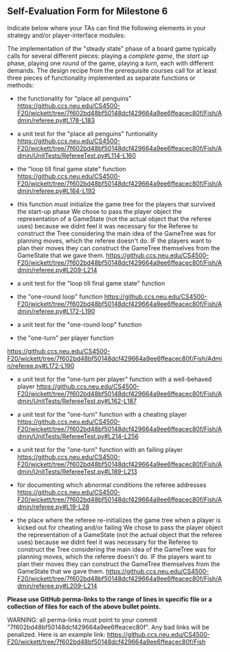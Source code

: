 ## Self-Evaluation Form for Milestone 6

Indicate below where your TAs can find the following elements in your strategy and/or player-interface modules:

The implementation of the "steady state" phase of a board game
typically calls for several different pieces: playing a *complete
game*, the *start up* phase, playing one *round* of the game, playing a *turn*, 
each with different demands. The design recipe from the prerequisite courses call
for at least three pieces of functionality implemented as separate
functions or methods:

- the functionality for "place all penguins"
https://github.ccs.neu.edu/CS4500-F20/wickett/tree/7f602bd48bf50148dcf429664a9ee6ffeacec80f/Fish/Admin/referee.py#L178-L183

- a unit test for the "place all penguins" funtionality 
https://github.ccs.neu.edu/CS4500-F20/wickett/tree/7f602bd48bf50148dcf429664a9ee6ffeacec80f/Fish/Admin/UnitTests/RefereeTest.py#L114-L160

- the "loop till final game state"  function
https://github.ccs.neu.edu/CS4500-F20/wickett/tree/7f602bd48bf50148dcf429664a9ee6ffeacec80f/Fish/Admin/referee.py#L164-L192

- this function must initialize the game tree for the players that survived the start-up phase
We chose to pass the player object the representation of a GameState (not the actual object that the referee uses) because we didnt feel it was necessary for the Referee to construct the Tree considering the main idea of the GameTree was for planning moves, which the referee doesn't do. IF the players want to plan their moves they can construct the GameTree themselves from the GameState that we gave them.
https://github.ccs.neu.edu/CS4500-F20/wickett/tree/7f602bd48bf50148dcf429664a9ee6ffeacec80f/Fish/Admin/referee.py#L209-L214

- a unit test for the "loop till final game state"  function


- the "one-round loop" function
https://github.ccs.neu.edu/CS4500-F20/wickett/tree/7f602bd48bf50148dcf429664a9ee6ffeacec80f/Fish/Admin/referee.py#L172-L190

- a unit test for the "one-round loop" function


- the "one-turn" per player function

https://github.ccs.neu.edu/CS4500-F20/wickett/tree/7f602bd48bf50148dcf429664a9ee6ffeacec80f/Fish/Admin/referee.py#L172-L190

- a unit test for the "one-turn per player" function with a well-behaved player 
https://github.ccs.neu.edu/CS4500-F20/wickett/tree/7f602bd48bf50148dcf429664a9ee6ffeacec80f/Fish/Admin/UnitTests/RefereeTest.py#L162-L187

- a unit test for the "one-turn" function with a cheating player
https://github.ccs.neu.edu/CS4500-F20/wickett/tree/7f602bd48bf50148dcf429664a9ee6ffeacec80f/Fish/Admin/UnitTests/RefereeTest.py#L214-L256


- a unit test for the "one-turn" function with an failing player 
https://github.ccs.neu.edu/CS4500-F20/wickett/tree/7f602bd48bf50148dcf429664a9ee6ffeacec80f/Fish/Admin/UnitTests/RefereeTest.py#L189-L213

- for documenting which abnormal conditions the referee addresses 
https://github.ccs.neu.edu/CS4500-F20/wickett/tree/7f602bd48bf50148dcf429664a9ee6ffeacec80f/Fish/Admin/referee.py#L19-L28

- the place where the referee re-initializes the game tree when a player is kicked out for cheating and/or failing 
We chose to pass the player object the representation of a GameState (not the actual object that the referee uses) because we didnt feel it was necessary for the Referee to construct the Tree considering the main idea of the GameTree was for planning moves, which the referee doesn't do. IF the players want to plan their moves they can construct the GameTree themselves from the GameState that we gave them.
https://github.ccs.neu.edu/CS4500-F20/wickett/tree/7f602bd48bf50148dcf429664a9ee6ffeacec80f/Fish/Admin/referee.py#L209-L214


**Please use GitHub perma-links to the range of lines in specific
file or a collection of files for each of the above bullet points.**

  WARNING: all perma-links must point to your commit "7f602bd48bf50148dcf429664a9ee6ffeacec80f".
  Any bad links will be penalized.
  Here is an example link:
    <https://github.ccs.neu.edu/CS4500-F20/wickett/tree/7f602bd48bf50148dcf429664a9ee6ffeacec80f/Fish>

